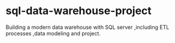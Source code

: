 # sql-data-warehouse-project
Building a modern data warehouse with SQL server ,including ETL  processes ,data modeling and project.
